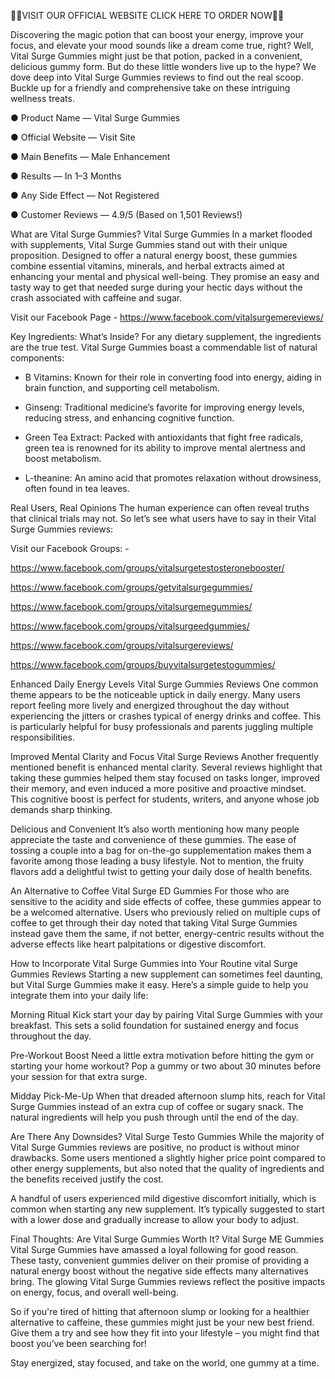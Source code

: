 💙👀VISIT OUR OFFICIAL WEBSITE CLICK HERE TO ORDER NOW👀💙

Discovering the magic potion that can boost your energy, improve your focus, and elevate your mood sounds like a dream come true, right? Well, Vital Surge Gummies might just be that potion, packed in a convenient, delicious gummy form. But do these little wonders live up to the hype? We dove deep into Vital Surge Gummies reviews to find out the real scoop. Buckle up for a friendly and comprehensive take on these intriguing wellness treats.

● Product Name — Vital Surge Gummies

● Official Website — Visit Site

● Main Benefits — Male Enhancement

● Results — In 1–3 Months

● Any Side Effect — Not Registered

● Customer Reviews — 4.9/5 (Based on 1,501 Reviews!)‍



What are Vital Surge Gummies?
Vital Surge Gummies In a market flooded with supplements, Vital Surge Gummies stand out with their unique proposition. Designed to offer a natural energy boost, these gummies combine essential vitamins, minerals, and herbal extracts aimed at enhancing your mental and physical well-being. They promise an easy and tasty way to get that needed surge during your hectic days without the crash associated with caffeine and sugar.

Visit our Facebook Page  - https://www.facebook.com/vitalsurgemereviews/

Key Ingredients: What’s Inside?
For any dietary supplement, the ingredients are the true test. Vital Surge Gummies boast a commendable list of natural components:

* B Vitamins: Known for their role in converting food into energy, aiding in brain function, and supporting cell metabolism.

* Ginseng: Traditional medicine’s favorite for improving energy levels, reducing stress, and enhancing cognitive function.

* Green Tea Extract: Packed with antioxidants that fight free radicals, green tea is renowned for its ability to improve mental alertness and boost metabolism.

* L-theanine: An amino acid that promotes relaxation without drowsiness, often found in tea leaves.

Real Users, Real Opinions
The human experience can often reveal truths that clinical trials may not. So let’s see what users have to say in their Vital Surge Gummies reviews:


Visit our Facebook  Groups: -

https://www.facebook.com/groups/vitalsurgetestosteronebooster/

https://www.facebook.com/groups/getvitalsurgegummies/

https://www.facebook.com/groups/vitalsurgemegummies/

https://www.facebook.com/groups/vitalsurgeedgummies/

https://www.facebook.com/groups/vitalsurgereviews/


https://www.facebook.com/groups/buyvitalsurgetestogummies/

Enhanced Daily Energy Levels
Vital Surge Gummies Reviews One common theme appears to be the noticeable uptick in daily energy. Many users report feeling more lively and energized throughout the day without experiencing the jitters or crashes typical of energy drinks and coffee. This is particularly helpful for busy professionals and parents juggling multiple responsibilities.

Improved Mental Clarity and Focus
Vital Surge Reviews Another frequently mentioned benefit is enhanced mental clarity. Several reviews highlight that taking these gummies helped them stay focused on tasks longer, improved their memory, and even induced a more positive and proactive mindset. This cognitive boost is perfect for students, writers, and anyone whose job demands sharp thinking.

Delicious and Convenient
It’s also worth mentioning how many people appreciate the taste and convenience of these gummies. The ease of tossing a couple into a bag for on-the-go supplementation makes them a favorite among those leading a busy lifestyle. Not to mention, the fruity flavors add a delightful twist to getting your daily dose of health benefits.

An Alternative to Coffee
Vital Surge ED Gummies For those who are sensitive to the acidity and side effects of coffee, these gummies appear to be a welcomed alternative. Users who previously relied on multiple cups of coffee to get through their day noted that taking Vital Surge Gummies instead gave them the same, if not better, energy-centric results without the adverse effects like heart palpitations or digestive discomfort.





How to Incorporate Vital Surge Gummies into Your Routine
vital Surge Gummies Reviews Starting a new supplement can sometimes feel daunting, but Vital Surge Gummies make it easy. Here’s a simple guide to help you integrate them into your daily life:

Morning Ritual
Kick start your day by pairing Vital Surge Gummies with your breakfast. This sets a solid foundation for sustained energy and focus throughout the day.

Pre-Workout Boost
Need a little extra motivation before hitting the gym or starting your home workout? Pop a gummy or two about 30 minutes before your session for that extra surge.

Midday Pick-Me-Up
When that dreaded afternoon slump hits, reach for Vital Surge Gummies instead of an extra cup of coffee or sugary snack. The natural ingredients will help you push through until the end of the day.

Are There Any Downsides?
Vital Surge Testo Gummies While the majority of Vital Surge Gummies reviews are positive, no product is without minor drawbacks. Some users mentioned a slightly higher price point compared to other energy supplements, but also noted that the quality of ingredients and the benefits received justify the cost.

A handful of users experienced mild digestive discomfort initially, which is common when starting any new supplement. It’s typically suggested to start with a lower dose and gradually increase to allow your body to adjust.

Final Thoughts: Are Vital Surge Gummies Worth It?
Vital Surge ME Gummies Vital Surge Gummies have amassed a loyal following for good reason. These tasty, convenient gummies deliver on their promise of providing a natural energy boost without the negative side effects many alternatives bring. The glowing Vital Surge Gummies reviews reflect the positive impacts on energy, focus, and overall well-being.

So if you're tired of hitting that afternoon slump or looking for a healthier alternative to caffeine, these gummies might just be your new best friend. Give them a try and see how they fit into your lifestyle – you might find that boost you’ve been searching for!

Stay energized, stay focused, and take on the world, one gummy at a time.
